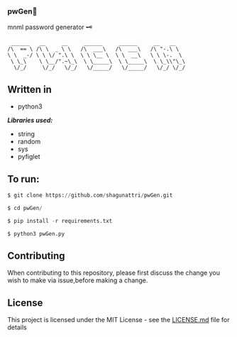 ### pwGen🔐

mnml password generator 🗝

```console
 ______   __     __     ______     ______     __   __    
/\  == \ /\ \  _ \ \   /\  ___\   /\  ___\   /\ "-.\ \   
\ \  _-/ \ \ \/ ".\ \  \ \ \__ \  \ \  __\   \ \ \-.  \  
 \ \_\    \ \__/".~\_\  \ \_____\  \ \_____\  \ \_\\"\_\ 
  \/_/     \/_/   \/_/   \/_____/   \/_____/   \/_/ \/_/ 
```

## Written in
- python3

***Libraries used:***
- string
- random
- sys
- pyfiglet

## To run:
```python
$ git clone https://github.com/shagunattri/pwGen.git

$ cd pwGen/

$ pip install -r requirements.txt

$ python3 pwGen.py
```
## Contributing

When contributing to this repository, please first discuss the change you wish to make via issue,before making a change.

## License

This project is licensed under the MIT License - see the [LICENSE.md](LICENSE.md) file for details
